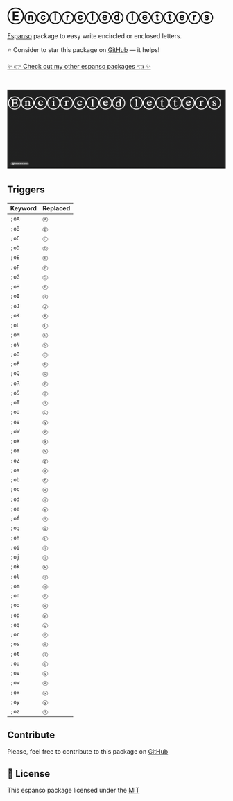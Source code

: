 # Ⓔⓝⓒⓘⓡⓒⓛⓔⓓ ⓛⓔⓣⓣⓔⓡⓢ

[Espanso](https://espanso.org) package to easy write encircled or enclosed letters.

⭐️ Consider to star this package on [GitHub](https://github.com/kopach/espanso-package-encircled-letters/stargazers) — it helps!

[✨ 👉 Check out my other espanso packages 👈 ✨](https://github.com/kopach?tab=repositories&q=espanso-package&type=source)

<h1 align="center">

![demo](https://github.com/kopach/espanso-package-encircled-letters/raw/main/assets/demo.gif)

</h1>

## Triggers

| Keyword | Replaced |
| ------- | -------- |
| `;oA`   | `Ⓐ`      |
| `;oB`   | `Ⓑ`      |
| `;oC`   | `Ⓒ`      |
| `;oD`   | `Ⓓ`      |
| `;oE`   | `Ⓔ`      |
| `;oF`   | `Ⓕ`      |
| `;oG`   | `Ⓖ`      |
| `;oH`   | `Ⓗ`      |
| `;oI`   | `Ⓘ`      |
| `;oJ`   | `Ⓙ`      |
| `;oK`   | `Ⓚ`      |
| `;oL`   | `Ⓛ`      |
| `;oM`   | `Ⓜ`      |
| `;oN`   | `Ⓝ`      |
| `;oO`   | `Ⓞ`      |
| `;oP`   | `Ⓟ`      |
| `;oQ`   | `Ⓠ`      |
| `;oR`   | `Ⓡ`      |
| `;oS`   | `Ⓢ`      |
| `;oT`   | `Ⓣ`      |
| `;oU`   | `Ⓤ`      |
| `;oV`   | `Ⓥ`      |
| `;oW`   | `Ⓦ`      |
| `;oX`   | `Ⓧ`      |
| `;oY`   | `Ⓨ`      |
| `;oZ`   | `Ⓩ`      |
| `;oa`   | `ⓐ`      |
| `;ob`   | `ⓑ`      |
| `;oc`   | `ⓒ`      |
| `;od`   | `ⓓ`      |
| `;oe`   | `ⓔ`      |
| `;of`   | `ⓕ`      |
| `;og`   | `ⓖ`      |
| `;oh`   | `ⓗ`      |
| `;oi`   | `ⓘ`      |
| `;oj`   | `ⓙ`      |
| `;ok`   | `ⓚ`      |
| `;ol`   | `ⓛ`      |
| `;om`   | `ⓜ`      |
| `;on`   | `ⓝ`      |
| `;oo`   | `ⓞ`      |
| `;op`   | `ⓟ`      |
| `;oq`   | `ⓠ`      |
| `;or`   | `ⓡ`      |
| `;os`   | `ⓢ`      |
| `;ot`   | `ⓣ`      |
| `;ou`   | `ⓤ`      |
| `;ov`   | `ⓥ`      |
| `;ow`   | `ⓦ`      |
| `;ox`   | `ⓧ`      |
| `;oy`   | `ⓨ`      |
| `;oz`   | `ⓩ`      |

## Contribute

Please, feel free to contribute to this package on [GitHub](https://github.com/kopach/espanso-package-encircled-letters)

## 📄 License

This espanso package licensed under the [MIT](https://github.com/kopach/espanso-package-encircled-letters/blob/master/LICENSE)
